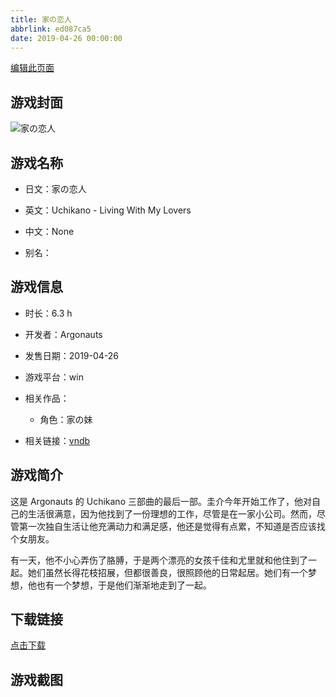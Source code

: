 ```yaml
---
title: 家の恋人
abbrlink: ed087ca5
date: 2019-04-26 00:00:00
---
```

[编辑此页面](https://github.com/ACG-3/ADV3-source/blob/main/source/_posts/games/%E5%AE%B6%E3%81%AE%E6%81%8B%E4%BA%BA.md)

## 游戏封面

![家の恋人](https://pan.timero.xyz/d/onedrive/img_lib_001/%E5%AE%B6%E3%81%AE%E6%81%8B%E4%BA%BA_cover.avif)


## 游戏名称

- 日文：家の恋人
- 英文：Uchikano - Living With My Lovers
- 中文：None

- 别名：


## 游戏信息

- 时长：6.3 h
- 开发者：Argonauts
- 发售日期：2019-04-26
- 游戏平台：win
- 相关作品：
   - 角色：家の妹

- 相关链接：[vndb](https://vndb.org/v22726)


## 游戏简介

这是 Argonauts 的 Uchikano 三部曲的最后一部。圭介今年开始工作了，他对自己的生活很满意，因为他找到了一份理想的工作，尽管是在一家小公司。然而，尽管第一次独自生活让他充满动力和满足感，他还是觉得有点累，不知道是否应该找个女朋友。

有一天，他不小心弄伤了胳膊，于是两个漂亮的女孩千佳和尤里就和他住到了一起。她们虽然长得花枝招展，但都很善良，很照顾他的日常起居。她们有一个梦想，他也有一个梦想，于是他们渐渐地走到了一起。




## 下载链接

[点击下载](https://pan.timero.xyz/onedrive/adv_lib_001/%E5%AE%B6%E3%81%AE%E6%81%8B%E4%BA%BA)


## 游戏截图


